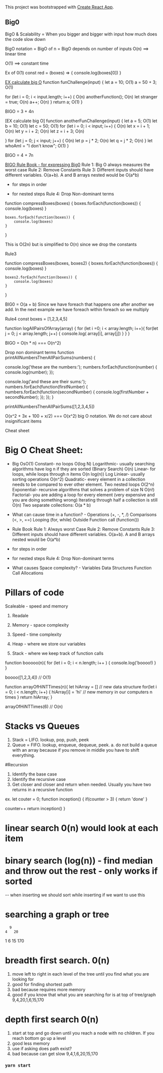 This project was bootstrapped with [Create React App](https://github.com/facebook/create-react-app).

## Big0

BigO & Scalability = When you bigger and bigger with input how much does the code slow down

BigO notation = BigO of n = BigO depends on number of inputs
O(n) ==> linear time

O(1) ==> constant time

Ex of 0(1)
const red = (boxes) => {
    console.log(boxes[0])
}

[EX calculate big O]()
function funChallenge(input) {
  let a = 10; O(1)
  a = 50 + 3; O(1)

  for (let i = 0; i < input.length; i++) { O(n)
    anotherFunction(); O(n)
    let stranger = true; O(n)
    a++; O(n)
  }
  return a; O(1)
}

BIGO = 3 + 4n

[EX calculate big O]
function anotherFunChallenge(input) {
  let a = 5; O(1)
  let b = 10; O(1)
  let c = 50; O(1)
  for (let i = 0; i < input; i++) { O(n)
    let x = i + 1;  O(n)
    let y = i + 2;  O(n)
    let z = i + 3;  O(n)

  }
  for (let j = 0; j < input; j++) {  O(n)
    let p = j * 2;  O(n)
    let q = j * 2;  O(n)
  }
  let whoAmI = "I don't know"; O(1)
}

BIGO = 4 + 7n

[BIGO Rule Book - for expressing Big0]()
Rule 1: Big O always measures the worst case
Rule 2: Remove Constants
Rule 3: Different inputs should have different variables. O(a+b). A and B arrays nested would be
O(a*b)
+ for steps in order
* for nested steps
Rule 4: Drop Non-dominant terms

function compressBoxes(boxes) {
    boxes.forEach(function(boxes)) {
        console.log(boxes)
    }

    boxes.forEach(function(boxes)) {
        console.log(boxes)
    }
}

This is O(2n) but is simplified to O(n) since we drop the constants

Rule3

function compressBoxes(boxes, boxes2) {
    boxes.forEach(function(boxes)) {
        console.log(boxes)
    }

    boxes2.forEach(function(boxes)) {
        console.log(boxes)
    }
}

BIG0 = O(a + b) 
Since we have foreach that happens one after another we add. In the next example we have foreach within foreach so we multiply

Rule4
const boxes = [1,2,3,4,5]

function logAllPairsOfArray(array) {
    for (let i =0; i < array.length; i++){
        for(let j = 0; j < array.length; j++) {
            console.log( array[i], array[j])
        }
    }
}

BIGO = O(n * n) === O(n^2) 

Drop non dominant terms
function printAllNumbersThenAllPairSums(numbers) {

  console.log('these are the numbers:');
  numbers.forEach(function(number) {
    console.log(number);
  });

  console.log('and these are their sums:');
  numbers.forEach(function(firstNumber) {
    numbers.forEach(function(secondNumber) {
      console.log(firstNumber + secondNumber);
    });
  });
}

printAllNumbersThenAllPairSums([1,2,3,4,5])

O(x^2 + 3x + 100 + x/2) === O(x^2) big O notation. We do not care about insignificant items

Cheat sheet

# Big O Cheat Sheet:
- Big OsO(1) Constant- no loops
O(log N) Logarithmic- usually searching algorithms have log n if they are sorted (Binary Search)
O(n) Linear- for loops, while loops through n items
O(n log(n)) Log Liniear- usually sorting operations
O(n^2) Quadratic- every element in a collection needs to be compared to ever other element. Two
nested loops
O(2^n) Exponential- recursive algorithms that solves a problem of size N
O(n!) Factorial- you are adding a loop for every element (very expensive and you are doing something wrong)
Iterating through half a collection is still O(n)
Two separate collections: O(a * b)

- What can cause time in a function? -
Operations (+, -, *, /)
Comparisons (<, >, ==)
Looping (for, while)
Outside Function call (function())

- Rule Book
Rule 1: Always worst Case
Rule 2: Remove Constants
Rule 3: Different inputs should have different variables. O(a+b). A and B arrays nested would be
O(a*b)
+ for steps in order
* for nested steps
Rule 4: Drop Non-dominant terms

- What causes Space complexity? -
Variables
Data Structures
Function Call
Allocations

# Pillars of code

Scaleable - speed and memory

1. Readale
2. Memory - space complexity
3. Speed - time complexity

1. Heap - where we store our variables
2. Stack - where we keep track of function calls

function booooo(n){
  for (let i = 0; i < n.length; i++ ) {
    console.log('boooo!)
  }
}

boooo([1,2,3,4]) // O(1)

function arrayOfHiNTTimes(n){
  let hiArray = [] // new data structure
  for(let i = 0; i < n.length; i++) {
    hiArray[i] = 'hi' // new memory in our computers n times
  }
  return hiArray;
}

arrayOfHiNTTimes(6) // O(n)

# Stacks vs Queues
1. Stack = LIFO. lookup, pop, push, peek
2. Queue = FIFO. lookup, enqueue, dequeue, peek. 
  a. do not build a queue with an array because if you remove in middle you have to shift everything. 

#Recursion 
1. Identify the base case
2. Identify the recursive case
3. Get closer and closer and return when needed. Usually you have two returns in a recursive function

ex. 
let couter = 0;
function inception() {
  if(counter > 3) {
    return 'done'
  }

  counter++
  return inception()
} 

# linear search 0(n) would look at each item
# binary search (log(n)) - find median and throw out the rest - only works if sorted 
-- when inserting we should sort while inserting if we want to use this

# searching a graph or tree 
      9
    4   20
  1 6 15  170

# breadth first search. 0(n)
1. move left to right in each level of the tree until you find what you are looking for
2. good for finding shortest path
3. bad because requires more memory
4. good if you know that what you are searching for is at top of tree/graph
9,4,20,1,6,15,170
# depth first search 0(n)
1. start at top and go down until you reach a node with no children. If you reach bottom go up a level
2. good less memory
3. use if asking does path exist?
4. bad because can get slow 
9,4,1,6,20,15,170

### `yarn start`

